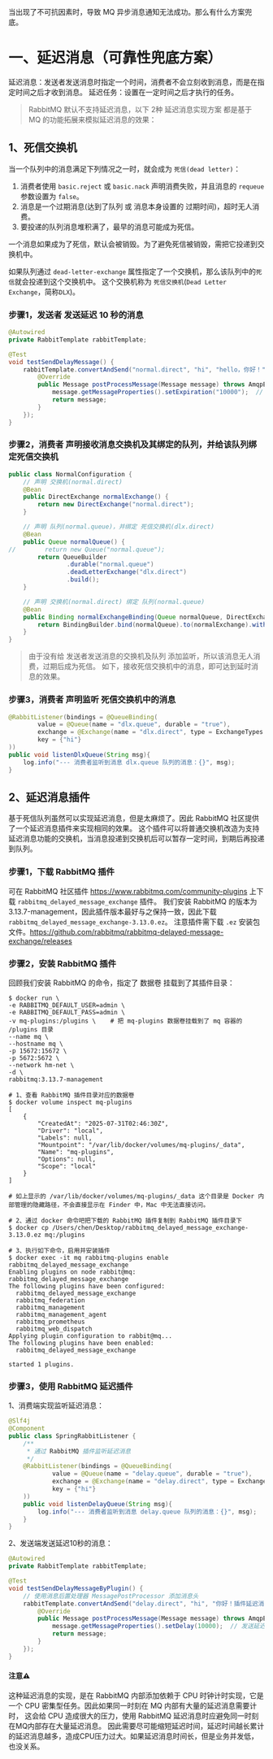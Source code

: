 当出现了不可抗因素时，导致 MQ 异步消息通知无法成功。那么有什么方案兜底。

# 一、延迟消息（可靠性兜底方案）
延迟消息：发送者发送消息时指定一个时间，消费者不会立刻收到消息，而是在指定时间之后才收到消息。
延迟任务：设置在一定时间之后才执行的任务。

> RabbitMQ 默认不支持延迟消息，以下 2种 延迟消息实现方案 都是基于 MQ 的功能拓展来模拟延迟消息的效果：

## 1、死信交换机
当一个队列中的消息满足下列情况之一时，就会成为 `死信(dead letter)`：
1. 消费者使用 `basic.reject` 或 `basic.nack` 声明消费失败，并且消息的 `requeue` 参数设置为 `false`。
2. 消息是一个过期消息(达到了队列 或 消息本身设置的 过期时间)，超时无人消费。
3. 要投递的队列消息堆积满了，最早的消息可能成为死信。

一个消息如果成为了死信，默认会被销毁。为了避免死信被销毁，需把它投递到交换机中。

如果队列通过 `dead-letter-exchange` 属性指定了一个交换机，那么该队列中的`死信`就会投递到这个交换机中。
这个交换机称为 `死信交换机`(`Dead Letter Exchange`，简称`DLX`)。


### 步骤1，发送者 发送延迟 10 秒的消息
```java
@Autowired
private RabbitTemplate rabbitTemplate;

@Test
void testSendDelayMessage() {
    rabbitTemplate.convertAndSend("normal.direct", "hi", "hello，你好！", new MessagePostProcessor() {
        @Override
        public Message postProcessMessage(Message message) throws AmqpException {
            message.getMessageProperties().setExpiration("10000");  // 设置消息过期时间 10秒
            return message;
        }
    });
}
```

### 步骤2，消费者 声明接收消息交换机及其绑定的队列，并给该队列绑定死信交换机
```java
public class NormalConfiguration {
    // 声明 交换机(normal.direct)
    @Bean
    public DirectExchange normalExchange() {
        return new DirectExchange("normal.direct");
    }

    // 声明 队列(normal.queue)，并绑定 死信交换机(dlx.direct)
    @Bean
    public Queue normalQueue() {
//        return new Queue("normal.queue");
        return QueueBuilder
                .durable("normal.queue")
                .deadLetterExchange("dlx.direct")
                .build();
    }

    // 声明 交换机(normal.direct) 绑定 队列(normal.queue)
    @Bean
    public Binding normalExchangeBinding(Queue normalQueue, DirectExchange normalExchange) {
        return BindingBuilder.bind(normalQueue).to(normalExchange).with("hi");
    }
}
```

> 由于没有给 发送者发送消息的交换机及队列 添加监听，所以该消息无人消费，过期后成为死信。
> 如下，接收死信交换机中的消息，即可达到延时消息的效果。

### 步骤3，消费者 声明监听 死信交换机中的消息
```java
@RabbitListener(bindings = @QueueBinding(
        value = @Queue(name = "dlx.queue", durable = "true"),
        exchange = @Exchange(name = "dlx.direct", type = ExchangeTypes.DIRECT),
        key = {"hi"}
))
public void listenDlxQueue(String msg){
    log.info("--- 消费者监听到消息 dlx.queue 队列的消息：{}", msg);
}
```

## 2、延迟消息插件
基于死信队列虽然可以实现延迟消息，但是太麻烦了。因此 RabbitMQ 社区提供了一个延迟消息插件来实现相同的效果。
这个插件可以将普通交换机改造为支持延迟消息功能的交换机，当消息投递到交换机后可以暂存一定时间，到期后再投递到队列。

### 步骤1，下载 RabbitMQ 插件
可在 RabbitMQ 社区插件 <https://www.rabbitmq.com/community-plugins> 上下载 `rabbitmq_delayed_message_exchange` 插件。
我们安装 RabbitMQ 的版本为 3.13.7-management，因此插件版本最好与之保持一致，因此下载 `rabbitmq_delayed_message_exchange-3.13.0.ez`。
注意插件需下载 `.ez` 安装包文件。<https://github.com/rabbitmq/rabbitmq-delayed-message-exchange/releases>

### 步骤2，安装 RabbitMQ 插件

回顾我们安装 RabbitMQ 的命令，指定了 数据卷 挂载到了其插件目录：
```shell
$ docker run \
-e RABBITMQ_DEFAULT_USER=admin \
-e RABBITMQ_DEFAULT_PASS=admin \
-v mq-plugins:/plugins \    # 把 mq-plugins 数据卷挂载到了 mq 容器的 /plugins 目录
--name mq \
--hostname mq \
-p 15672:15672 \
-p 5672:5672 \
--network hm-net \
-d \
rabbitmq:3.13.7-management
```

```shell
# 1、查看 RabbitMQ 插件目录对应的数据卷
$ docker volume inspect mq-plugins
[
    {
        "CreatedAt": "2025-07-31T02:46:30Z",
        "Driver": "local",
        "Labels": null,
        "Mountpoint": "/var/lib/docker/volumes/mq-plugins/_data",
        "Name": "mq-plugins",
        "Options": null,
        "Scope": "local"
    }
]

# 如上显示的 /var/lib/docker/volumes/mq-plugins/_data 这个目录是 Docker 内部管理的隐藏路径，不会直接显示在 Finder 中，Mac 中无法直接访问。

# 2、通过 docker 命令吧把下载的 RabbitMQ 插件复制到 RabbitMQ 插件目录下
$ docker cp /Users/chen/Desktop/rabbitmq_delayed_message_exchange-3.13.0.ez mq:/plugins

# 3、执行如下命令，启用并安装插件
$ docker exec -it mq rabbitmq-plugins enable rabbitmq_delayed_message_exchange
Enabling plugins on node rabbit@mq:
rabbitmq_delayed_message_exchange
The following plugins have been configured:
  rabbitmq_delayed_message_exchange
  rabbitmq_federation
  rabbitmq_management
  rabbitmq_management_agent
  rabbitmq_prometheus
  rabbitmq_web_dispatch
Applying plugin configuration to rabbit@mq...
The following plugins have been enabled:
  rabbitmq_delayed_message_exchange

started 1 plugins.
```

### 步骤3，使用 RabbitMQ 延迟插件

1、消费端实现监听延迟消息：

```java
@Slf4j
@Component
public class SpringRabbitListener {
    /**
     * 通过 RabbitMQ 插件监听延迟消息
     */
    @RabbitListener(bindings = @QueueBinding(
            value = @Queue(name = "delay.queue", durable = "true"),
            exchange = @Exchange(name = "delay.direct", type = ExchangeTypes.DIRECT, delayed = "true"),     // 必须设置 delayed = "true"
            key = {"hi"}
    ))
    public void listenDelayQueue(String msg){
        log.info("--- 消费者监听到消息 delay.queue 队列的消息：{}", msg);
    }
}
```

2、发送端发送延迟10秒的消息：
```java
@Autowired
private RabbitTemplate rabbitTemplate;

@Test
void testSendDelayMessageByPlugin() {
    // 使用消息后置处理器 MessagePostProcessor 添加消息头
    rabbitTemplate.convertAndSend("delay.direct", "hi", "你好！插件延迟消息", new MessagePostProcessor() {
        @Override
        public Message postProcessMessage(Message message) throws AmqpException {
            message.getMessageProperties().setDelay(10000);  // 发送延迟消息，setDelay 设置消息延迟 10 秒
            return message;
        }
    });
}
```

#### 注意⚠️
这种延迟消息的实现，是在 RabbitMQ 内部添加依赖于 CPU 时钟计时实现，它是一个 CPU 密集型任务。因此如果同一时刻在 MQ 内部有大量的延迟消息需要计时，
这会给 CPU 造成很大的压力，使用 RabbitMQ 延迟消息时应避免同一时刻在MQ内部存在大量延迟消息。
因此需要尽可能缩短延迟时间，延迟时间越长累计的延迟消息越多，造成CPU压力过大。如果延迟消息时间长，但是业务并发低，也没关系。
